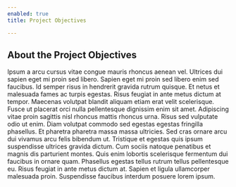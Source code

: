 ```yaml
---
enabled: true
title: Project Objectives

---
```

## About the Project Objectives

Ipsum a arcu cursus vitae congue mauris rhoncus aenean vel. Ultrices dui sapien eget mi proin sed libero. Sapien eget mi proin sed libero enim sed faucibus. Id semper risus in hendrerit gravida rutrum quisque. Et netus et malesuada fames ac turpis egestas. Risus feugiat in ante metus dictum at tempor. Maecenas volutpat blandit aliquam etiam erat velit scelerisque. Fusce ut placerat orci nulla pellentesque dignissim enim sit amet. Adipiscing vitae proin sagittis nisl rhoncus mattis rhoncus urna. Risus sed vulputate odio ut enim. Diam volutpat commodo sed egestas egestas fringilla phasellus. Et pharetra pharetra massa massa ultricies. Sed cras ornare arcu dui vivamus arcu felis bibendum ut. Tristique et egestas quis ipsum suspendisse ultrices gravida dictum. Cum sociis natoque penatibus et magnis dis parturient montes. Quis enim lobortis scelerisque fermentum dui faucibus in ornare quam. Phasellus egestas tellus rutrum tellus pellentesque eu. Risus feugiat in ante metus dictum at. Sapien et ligula ullamcorper malesuada proin. Suspendisse faucibus interdum posuere lorem ipsum.